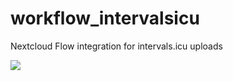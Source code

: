 # workflow_intervalsicu
Nextcloud Flow integration for intervals.icu uploads

![](https://user-images.githubusercontent.com/1374172/142776103-45fb0e3a-baf6-4e3c-b604-08438510594d.png)
